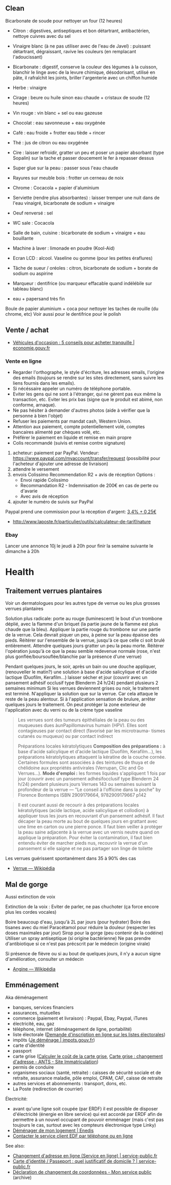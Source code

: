 ## Clean

Bicarbonate de soude pour nettoyer un four (12 heures)

- Citron : digestives, antiseptiques et bon détartrant, antibactérien, nettoye cuivres avec du sel
- Vinaigre blanc (à ne pas utiliser avec de l'eau de Javel) : puissant détartrant, dégraissant, ravive les couleurs (en remplacant l'adoucissant)
- Bicarbonate : digestif, conserve la couleur des légumes à la cuisson, blanchir le linge avec de la levure chimique, désodorisant, utilisé en pâte, il rafraîchit les joints, briller l'argenterie avec un chiffon humide

- Herbe : vinaigre
- Cirage : beure ou huile sinon eau chaude + cristaux de soude (12 heures)
- Vin rouge : vin blanc + sel ou eau gazeuse
- Chocolat : eau savonneuse + eau oxygénée
- Café : eau froide + frotter eau tiède + rincer
- Thé : jus de citron ou eau oxygénée
- Cire : laisser refroidir, gratter un peu et poser un papier absorbant (type Sopalin) sur la tache et passer doucement le fer à repasser dessus
- Super glue sur la peau : passer sous l'eau chaude
- Rayures sur meuble bois : frotter un cerneau de noix
- Chrome : Cocacola + papier d'aluminium
- Serviette (rendre plus absorbantes) : laisser tremper une nuit dans de l'eau vinaigré, bicarbonate de sodium + vinaigre
- Oeuf renversé : sel
- WC sale : Cocacola
- Salle de bain, cuisine : bicarbonate de sodium + vinaigre + eau bouillante
- Machine à laver : limonade en poudre (Kool-Aid)
- Ecran LCD : alcool. Vaseline ou gomme (pour les petites éraflures)
- Tâche de sueur / oréoles : citron, bicarbonate de sodium + borate de sodium ou aspirine
- Marqueur : dentifrice (ou marqueur effacable quand indélébile sur tableau blanc)

- eau + papersand très fin

Boule de papier aluminium + coca pour nettoyer les taches de rouille (du chrome, etc)
Voir aussi pour le dentifrice pour le polish

## Vente / achat

- [Véhicules d'occasion : 5 conseils pour acheter tranquille | economie.gouv.fr](https://www.economie.gouv.fr/particuliers/achat-vehicules-occasion-conseils)

### Vente en ligne

- Regarder l'orthographe, le style d'écriture, les adresses emails, l'origine des emails (toujours se rendre sur les sites directement, sans suivre les liens fournis dans les emails).
- Si nécéssaire appeler un numéro de téléphone portable.
- Eviter les gens qui ne sont à l'étranger, qui ne gèrent pas eux même la transaction, etc. Eviter les prix bas (signe que le produit est abimé, non conforme, arnaque).
- Ne pas hésiter à demander d'autres photos (aide à vérifier que la personne à bien l'objet)
- Refuser les paiements par mandat cash, Western Union.
- Attention aux paiement, compte potentiellement volé, comptes bancaires alimenté par chèques volé, etc.
- Préférer le paiement en liquide et remise en main propre
- Colis recommandé (suivis et remise contre signature)

1. acheteur: paiement par PayPal. Vendeur: https://www.paypal.com/myaccount/transfer/request (possibilité pour l'acheteur d'ajouter une adresse de livraison)
2. attendre le versement
3. envois Colissimo Recommendation R2 + avis de réception
	Options :
	- Envoi rapide Colissimo
	- Recommandation R2 - Indemnisation de 200€ en cas de perte ou d'avarie
	- Avec avis de réception
4. ajouter le numéro de suivis sur PayPal

Paypal prend une commission pour la réception d'argent: [3,4% + 0,25€](https://www.paypal.com/fr/webapps/mpp/paypal-fees)

- http://www.laposte.fr/particulier/outils/calculateur-de-tarif/nature

### Ebay

Lancer une annonce 10j le jeudi à 20h pour finir la semaine suivante le dimanche à 20h

# Health

## Traitement verrues plantaires

Voir un dermatologues pour les autres type de verrue ou les plus grosses verrues plantaires

Solution plus radicale: porte au rouge (luminescent) le bout d'un trombone déplié, avec la flamme d'un briquet (la partie jaune de la flamme est plus chaude que la bleu). Appliquer la partie rouge du trombone sur une partie de la verrue. Cela devrait piquer un peu, à peine sur la peau épaisse des pieds. Réitérer sur l'ensemble de la verrue, jusqu'à ce que celle ci soit brulé entièrement. Attendre quelques jours gratter un peu la peau morte. Réitérer l'opération jusqu'à ce que la peau semble redevenue normale (rose, n'est plus gonflée/boursouflée/blanchie par la présence d'une verrue)

Pendant quelques jours, le soir, après un bain ou une douche appliquer, (renouveller le matin?) une solution à base d'acide salicylique et d'acide lactique (Duofilm, Kerafilm...) laisser sécher et jour (couvrir avec un pansement adhésif occlusif type Blenderm 24 h/24) pendant plusieurs 2 semaines minimum
Si les verrues deviennent grises ou noir, le traitement est terminé.
N'appliquer la solution que sur la verrue. Car cela attaque le reste de la peau alentour.
Si à l'application sensation de brulure, arrêter quelques jours le traitement.
On peut protéger la zone exterieur de l'application avec du verni ou de la crème type vaseline

> Les verrues sont des tumeurs épithéliales de la peau ou des muqueuses dues àunPapillomavirus humain (HPV). Elles sont contagieuses par contact direct (favorisé par les microtrauma- tismes cutanés ou muqueux) ou par contact indirect
>
> Préparations locales kératolytiques
> **Composition des préparations :** à base d'acide salicylique et d'acide lactique (Duofilm, Kerafilm...), les préparations kératolytiques attaquent la kératine de la couche cornée. Certaines formules sont associées à des teintures de thuya et de chélidoine aux propriétés antivirales (Verrupan, Clic and Go Verrues...).
> **Mode d'emploi :** les formes liquides s'appliquent 1 fois par jour (couvrir avec un pansement adhésifocclusif type Blenderm 24 h/24) pendant plusieurs jours
> Verrues 143 ou semaines suivant la profondeur de la verrue
— "Le conseil à l'officine dans la poche" by Florence Bontemps ISBN 2909179664, 9782909179667 p142

> Il est courant aussi de recourir à des préparations locales kératolytiques (acide lactique, acide salicylique et collodion) à appliquer tous les jours en recouvrant d'un pansement adhésif. Il faut décaper la peau morte au bout de quelques jours en grattant avec une lime en carton ou une pierre ponce. Il faut bien veiller à protéger la peau saine adjacente à la verrue avec un vernis neutre quand on applique la préparation. Pour éviter la contamination, il  faut bien entendu éviter de marcher pieds nus, recouvrir la verrue d'un pansement si elle saigne et ne pas partager son linge de toilette

Les verrues guérissent spontanément dans 35 à 90% des cas

- [Verrue — Wikipédia](https://fr.wikipedia.org/wiki/Verrue#Traitements_chimiques)

## Mal de gorge

Aussi extinction de voix

Extinction de la voix : Eviter de parler, ne pas chuchoter (ça force encore plus les cordes vocales)

Boire beaucoup d'eau, jusqu'à 2L par jours (pour hydrater)
Boire des tisanes avec du miel
Paracétamol pour réduire la douleur (respecter les doses maximales par jour)
Sirop pour la gorge (peu contenir de la codéine)
Utiliser un spray antiseptique (si origine bactérienne)
Ne pas prendre d'antibiotique si ce n'est pas précscrit par le médecin (origine virale)

Si présence de fièvre ou si au bout de quelques jours, il n'y a aucun signe d'amélioration, consulter un médecin

- [Angine — Wikipédia](https://fr.wikipedia.org/wiki/Angine)

## Emménagement

Aka déménagement

- banques, services financiers
- assurances, mutuelles
- commerce (paiement et livraison) : Paypal, Ebay, Paypal, iTunes
- électricité, eau, gaz
- téléphone, internet (déménagement de ligne, portabilité)
- liste électorale ([Demande d'inscription en ligne sur les listes électorales](https://www.service-public.fr/particuliers/vosdroits/R16396))
- impôts ([Je déménage | impots.gouv.fr](https://www.impots.gouv.fr/portail/particulier/je-demenage))
- carte d’identité
- passport
- carte grise ([Calculer le coût de la carte grise](https://www.service-public.fr/particuliers/vosdroits/R39696), [Carte grise : changement d'adresse - ANTS - Site Immatriculation](https://immatriculation.ants.gouv.fr/Vos-demarches/Changement-d-adresse))
- permis de conduire
- organismes sociaux (santé, retraite) : caisses de sécurité sociale et de retraite, assurance maladie, pôle emploi, CPAM, CAF, caisse de retraite
- autres services et abonnements : transport, dons, etc.
- La Poste (redirection de courrier)

Électricité:

- avant qu'une ligne soit coupée (par ERDF) il est possible de disposer d'électricité (énergie en libre service) qui est accordé par ERDF afin de permettre à un nouvel occupant de pouvoir emménager (mais c'est pas toujours le cas, surtout avec les compteurs électronique type Linky)
- [Déménager de mon logement | Enedis](https://www.enedis.fr/demenager-de-mon-logement#etape-emmenager)
- [Contacter le service client EDF par téléphone ou en ligne](https://particulier.edf.fr/fr/accueil/aide-et-contact/contact/contacter-edf.html)

See also:

- [Changement d'adresse en ligne (Service en ligne) | service-public.fr](https://www.service-public.fr/particuliers/vosdroits/R11193)
- [Carte d'identité / Passeport : quel justificatif de domicile ? | service-public.fr](https://www.service-public.fr/particuliers/vosdroits/F14807)
- [Déclaration de changement de coordonnées - Mon service public](https://web.archive.org/web/20130123081928/https://mdel.mon.service-public.fr/je-change-de-coordonnees.html) (archive)
